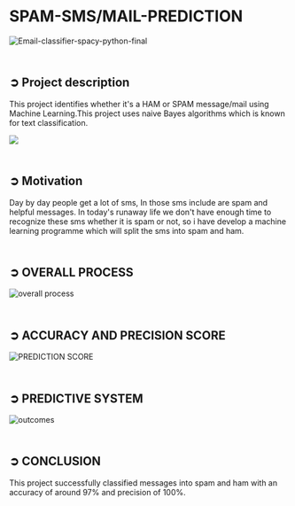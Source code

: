 # SPAM-SMS/MAIL-PREDICTION
![Email-classifier-spacy-python-final](https://github.com/harshrajput9934/SPAM-MAIL-PREDICTION/assets/90636720/89bd9db7-6a07-41c1-86af-a9acc326f784)


 

## <br>**➲ Project description**

This project identifies whether it's a HAM or SPAM message/mail using Machine Learning.This project uses naive Bayes algorithms which is known for text classification.


[![](https://camo.githubusercontent.com/2fb0723ef80f8d87a51218680e209c66f213edf8/68747470733a2f2f666f7274686562616467652e636f6d2f696d616765732f6261646765732f6d6164652d776974682d707974686f6e2e737667)](https://python.org)

## <br>➲ Motivation 
Day by day people get a lot of sms, In those sms include are spam and helpful messages. In today's runaway life we don't have enough time to recognize these sms whether it is spam or not, so i have develop a machine learning programme  which will split the sms into spam and ham. 



## <br>➲ OVERALL PROCESS

![overall process](https://github.com/harshrajput9934/SPAM-MAIL-PREDICTION/assets/90636720/b2cfbfdd-83b1-4e4a-9a8c-d4e79b0e7a01)




## <br>➲ ACCURACY AND PRECISION SCORE

![PREDICTION SCORE](https://github.com/harshrajput9934/SPAM-MAIL-PREDICTION/assets/90636720/77e73dc4-6025-477d-8386-a3a6a3b11aed)










## <br>➲ PREDICTIVE SYSTEM
![outcomes](https://github.com/harshrajput9934/SPAM-MAIL-PREDICTION/assets/90636720/cd103ed3-b88b-44fb-812b-61a72d1574d0)



## <br>➲ CONCLUSION

This project successfully classified messages into spam and ham  with an accuracy of around 97% and precision of 100%.

